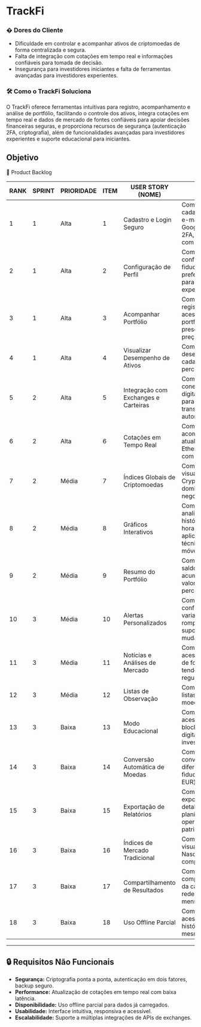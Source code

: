 # TrackFi


### � Dores do Cliente

- Dificuldade em controlar e acompanhar ativos de criptomoedas de forma centralizada e segura.
- Falta de integração com cotações em tempo real e informações confiáveis para tomada de decisão.
- Insegurança para investidores iniciantes e falta de ferramentas avançadas para investidores experientes.

### 🛠 Como o TrackFi Soluciona

O TrackFi oferece ferramentas intuitivas para registro, acompanhamento e análise de portfólio, facilitando o controle dos ativos, integra cotações em tempo real e dados de mercado de fontes confiáveis para apoiar decisões financeiras seguras, e proporciona recursos de segurança (autenticação 2FA, criptografia), além de funcionalidades avançadas para investidores experientes e suporte educacional para iniciantes.


## Objetivo

 📜 Product Backlog 

| RANK | SPRINT | PRIORIDADE | ITEM | USER STORY (NOME) | DESCRIÇÃO APRIMORADA | STATUS |
|------|--------|------------|------|-------------------|----------------------|--------|
| 1 | 1 | Alta | 1 | Cadastro e Login Seguro | Como usuário, quero me cadastrar e fazer login com e-mail/senha ou conta Google, com autenticação 2FA, para acessar o app com segurança. | ⏳ |
| 2 | 1 | Alta | 2 | Configuração de Perfil | Como usuário, quero configurar moeda fiduciária padrão, idioma e preferências de notificação para personalizar minha experiência. | ⏳ |
| 3 | 1 | Alta | 3 | Acompanhar Portfólio | Como usuário, quero registrar carteiras e ter acesso ao desempenho do portfólio e dos ativos presentes  (quantidade, preço, data) | ⏳ |
| 4 | 1 | Alta | 4 | Visualizar Desempenho de Ativos | Como usuário, quero ver o desempenho individual de cada ativo, com variação percentual e valor atual. | ⏳ |
| 5 | 2 | Alta | 5 | Integração com Exchanges e Carteiras | Como usuário, quero conectar minhas carteiras digitais e corretoras via API para sincronizar saldos e transações automaticamente. |- |
| 6 | 2 | Alta | 6 | Cotações em Tempo Real | Como usuário, quero acompanhar preços atualizados de Bitcoin, Ethereum e outras altcoins, com atualização constante. | - |
| 7 | 2 | Média | 7 | Índices Globais de Criptomoedas | Como usuário, quero visualizar índices como Crypto Market Cap, dominância e volume de negociação. | - |
| 8 | 2 | Média | 8 | Gráficos Interativos | Como usuário, quero analisar gráficos com histórico em minutos, horas, dias e meses, aplicando indicadores técnicos (RSI, médias móveis, Bollinger). | - |
| 9 | 2 | Média | 9 | Resumo do Portfólio | Como usuário, quero ver saldo total, lucros/prejuízos acumulados e valorização/desvalorização percentual. | - |
| 10 | 3 | Média | 10 | Alertas Personalizados | Como usuário, quero configurar alertas para variações de preço, rompimento de suportes/resistências e mudanças de volume. |- |
| 11 | 3 | Média | 11 | Notícias e Análises de Mercado | Como usuário, quero acessar notícias e análises de fontes confiáveis sobre tendências e regulamentações. | - |
| 12 | 3 | Média | 12 | Listas de Observação | Como usuário, quero criar listas para monitorar moedas de interesse. |- |
| 13 | 3 | Baixa | 13 | Modo Educacional | Como usuário, quero acessar conteúdos sobre blockchain, segurança digital e boas práticas de investimento. | - |
| 14 | 3 | Baixa | 14 | Conversão Automática de Moedas | Como usuário, quero converter valores para diferentes moedas fiduciárias (BRL, USD, EUR) instantaneamente. | - |
| 15 | 3 | Baixa | 15 | Exportação de Relatórios | Como usuário, quero exportar relatórios detalhados em PDF ou planilhas com histórico de operações e evolução patrimonial. | - |
| 16 | 3 | Baixa | 16 | Índices de Mercado Tradicional | Como usuário, quero visualizar índices como Nasdaq Crypto Index para comparar com criptoativos. |- |
| 17 | 3 | Baixa | 17 | Compartilhamento de Resultados | Como usuário, quero compartilhar desempenho da carteira ou gráficos em redes sociais e apps de mensagens. |- |
| 18 | 3 | Baixa | 18 | Uso Offline Parcial | Como usuário, quero acessar portfólio e histórico já carregados mesmo sem internet. | - |

---

## 🔒 Requisitos Não Funcionais 

- **Segurança:** Criptografia ponta a ponta, autenticação em dois fatores, backup seguro.  
- **Performance:** Atualização de cotações em tempo real com baixa latência.  
- **Disponibilidade:** Uso offline parcial para dados já carregados.  
- **Usabilidade:** Interface intuitiva, responsiva e acessível.  
- **Escalabilidade:** Suporte a múltiplas integrações de APIs de exchanges.  

